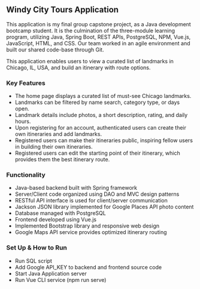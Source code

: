 ## Windy City Tours Application

This application is my final group capstone project, as a Java development bootcamp student. It is the culmination of the three-module learning program, utilizing Java, Spring Boot, REST APIs, PostgreSQL, NPM, Vue.js, JavaScript, HTML, and CSS. Our team worked in an agile environment and built our shared code-base through Git.

This application enables users to view a curated list of landmarks in Chicago, IL, USA, and build an itinerary with route options.

### Key Features

* The home page displays a curated list of must-see Chicago landmarks.
* Landmarks can be filtered by name search, category type, or days open.
* Landmark details include photos, a short description, rating, and daily hours.
* Upon registering for an account, authenticated users can create their own itineraries and add landmarks.
* Registered users can make their itineraries public, inspiring fellow users in building their own itineraries.
* Registered users can edit the starting point of their itinerary, which provides them the best itinerary route.

### Functionality

* Java-based backend built with Spring framework 
* Server/Client code organized using DAO and MVC design patterns
* RESTful API interface is used for client/server communication
* Jackson JSON library implemented for Google Places API photo content
* Database managed with PostgreSQL
* Frontend developed using Vue.js
* Implemented Bootstrap library and responsive web design
* Google Maps API service provides optimized itinerary routing

### Set Up & How to Run

* Run SQL script
* Add Google API_KEY to backend and frontend source code
* Start Java Application server
* Run Vue CLI service (npm run serve)
